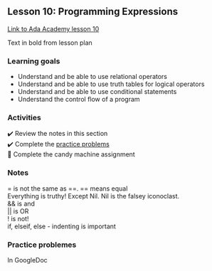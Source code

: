 ## Lesson 10: Programming Expressions

[Link to Ada Academy lesson 10](https://github.com/Ada-Developers-Academy/jump-start/tree/master/learning-to-code/programming-expressions)

Text in bold from lesson plan 

### Learning goals
- Understand and be able to use relational operators  
- Understand and be able to use truth tables for logical operators  
- Understand and be able to use conditional statements  
- Understand the control flow of a program  

### Activities
:heavy_check_mark: Review the notes in this section  
:heavy_check_mark: Complete the [practice problems](./practice-problems.md)  
:large_orange_diamond: Complete the candy machine assignment  

### Notes
= is not the same as ==. == means equal  
Everything is truthy! Except Nil. Nil is the falsey iconoclast.   
&& is and  
|| is OR  
! is not!  
if, elseif, else - indenting is important  

### Practice problemes
In GoogleDoc

